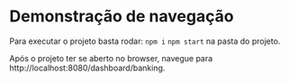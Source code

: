 # Demonstração de navegação

Para executar o projeto basta rodar:
`npm i`
`npm start`
na pasta do projeto.

Após o projeto ter se aberto no browser, navegue para http://localhost:8080/dashboard/banking.